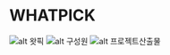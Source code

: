 
# WHATPICK

![alt 왓픽](https://user-images.githubusercontent.com/126428632/228108498-f636236f-ad10-4909-91b9-334feac95fec.jpg)
![alt 구성원](https://user-images.githubusercontent.com/126428632/228109672-5b839021-a7b5-4613-a6f2-ee2b3e365d86.jpg)
![alt 프로젝트산출물](https://user-images.githubusercontent.com/126428632/228110027-2a4e635e-1f90-41a4-9358-7f0e2ce179fa.jpg)
